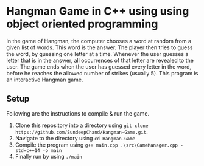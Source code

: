 # Hangman Game in C++ using using object oriented programming

In the game of Hangman, the computer chooses a word at random from a given list of words. This word is the answer. The player then tries to guess the word, by guessing one letter at a time. Whenever the user guesses a letter that is in the answer, all occurrences of that letter are revealed to the user. The game ends when the user has guessed every letter in the word, before he reaches the allowed number of strikes (usually 5). This program is an interactive Hangman game.

## Setup

Following are the instructions to compile & run the game.

1. Clone this repository into a directory using `git clone https://github.com/SundeepChand/Hangman-Game.git`.
2. Navigate to the directory using `cd Hangman-Game`
3. Compile the program using `g++ main.cpp .\src\GameManager.cpp -std=c++14 -o main`
4. Finally run by using `./main`
